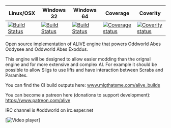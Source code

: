 Linux/OSX  | Windows 32 | Windows 64 | Coverage | Coverity
------------- | ------------- | ------------- | ---------- | ------------
[![Build Status](https://travis-ci.org/paulsapps/alive.svg?branch=master)](https://travis-ci.org/paulsapps/alive)  | [![Build Status](https://paulsapps.visualstudio.com/DefaultCollection/_apis/public/build/definitions/8a250c8d-747e-4705-b4ff-802acb5a79d9/2/badge)](https://travis-ci.org/paulsapps/alive) | [![Build Status](https://paulsapps.visualstudio.com/DefaultCollection/_apis/public/build/definitions/8a250c8d-747e-4705-b4ff-802acb5a79d9/3/badge)](https://travis-ci.org/paulsapps/alive) |[![Coverage status](https://coveralls.io/repos/paulsapps/alive/badge.svg)](https://coveralls.io/r/paulsapps/alive) | [![Coverity status](https://scan.coverity.com/projects/5367/badge.svg)](https://scan.coverity.com/projects/5367)




Open source implementation of ALIVE engine that powers Oddworld Abes Oddysee and Oddworld Abes Exoddus. 

This engine will be designed to allow easier modding than the orignal engine and for more extensive and complex AI. For example it should be possible to allow Sligs to use lifts and have interaction between Scrabs and Paramites.

You can find the CI build outputs here:
www.mlgthatsme.com/alive_builds

You can become a patreon here (donations to support development):
https://www.patreon.com/alive

IRC channel is #oddworld on irc.esper.net


[![Video player](https://raw.githubusercontent.com/paulsapps/alive/dev/doc/screenshots/alive1.png)]
